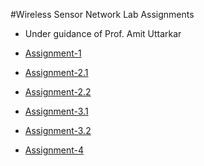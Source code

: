#Wireless Sensor Network Lab Assignments
- Under guidance of Prof. Amit Uttarkar

- [Assignment-1](https://github.com/sankalpsp07/Wireless-Sensor-Network-Lab/blob/main/Assignment%201%20_%20Installation.pdf)
- [Assignment-2.1](https://github.com/sankalpsp07/Wireless-Sensor-Network-Lab/blob/main/Assignment2.1%20Arithmetic%20Ops.tcl)
- [Assignment-2.2](https://github.com/sankalpsp07/Wireless-Sensor-Network-Lab/blob/main/Assignment2.2%20Greatest.tcl)
- [Assignment-3.1](https://github.com/sankalpsp07/Wireless-Sensor-Network-Lab/blob/main/Assignment3.1%20Temperature.tcl)
- [Assignment-3.2](https://github.com/sankalpsp07/Wireless-Sensor-Network-Lab/blob/main/Assignment3.2%20Configuring%20node.tcl)
- [Assignment-4](https://github.com/sankalpsp07/Wireless-Sensor-Network-Lab/blob/main/Assignment4.tcl)
